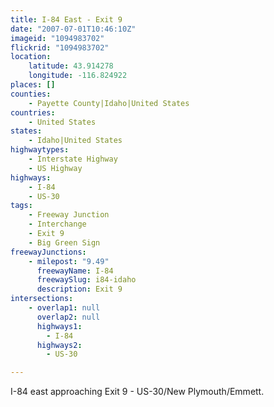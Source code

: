 ```yaml
---
title: I-84 East - Exit 9
date: "2007-07-01T10:46:10Z"
imageid: "1094983702"
flickrid: "1094983702"
location:
    latitude: 43.914278
    longitude: -116.824922
places: []
counties:
    - Payette County|Idaho|United States
countries:
    - United States
states:
    - Idaho|United States
highwaytypes:
    - Interstate Highway
    - US Highway
highways:
    - I-84
    - US-30
tags:
    - Freeway Junction
    - Interchange
    - Exit 9
    - Big Green Sign
freewayJunctions:
    - milepost: "9.49"
      freewayName: I-84
      freewaySlug: i84-idaho
      description: Exit 9
intersections:
    - overlap1: null
      overlap2: null
      highways1:
        - I-84
      highways2:
        - US-30

---
```

I-84 east approaching Exit 9 - US-30/New Plymouth/Emmett.